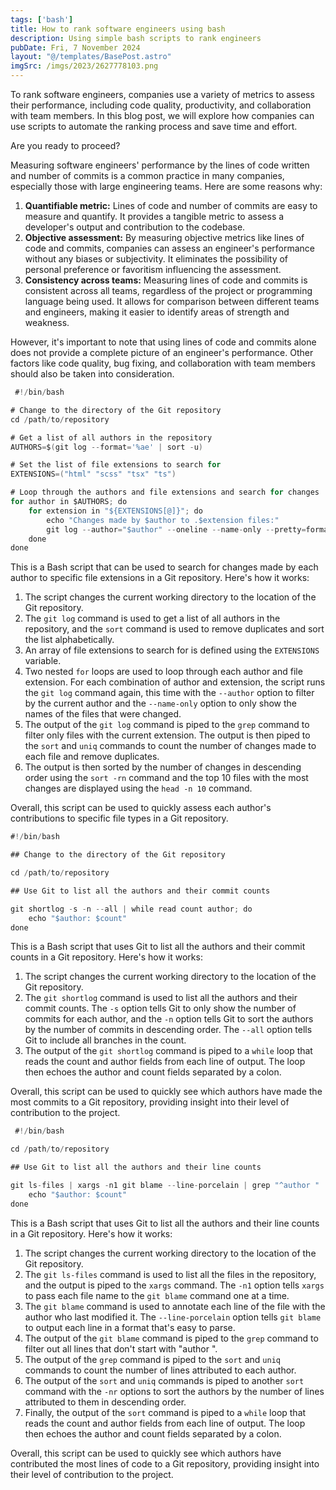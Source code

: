 ```yaml
---
tags: ['bash']
title: How to rank software engineers using bash
description: Using simple bash scripts to rank engineers
pubDate: Fri, 7 November 2024
layout: "@/templates/BasePost.astro"
imgSrc: /imgs/2023/2627778103.png
---
```

To rank software engineers, companies use a variety of metrics to assess their performance, including code quality, productivity, and collaboration with team members. In this blog post, we will explore how companies can use scripts to automate the ranking process and save time and effort.

Are you ready to proceed?


Measuring software engineers' performance by the lines of code written and number of commits is a common practice in many companies, especially those with large engineering teams. Here are some reasons why:

1. **Quantifiable metric:** Lines of code and number of commits are easy to measure and quantify. It provides a tangible metric to assess a developer's output and contribution to the codebase.
2. **Objective assessment:** By measuring objective metrics like lines of code and commits, companies can assess an engineer's performance without any biases or subjectivity. It eliminates the possibility of personal preference or favoritism influencing the assessment.
3. **Consistency across teams:** Measuring lines of code and commits is consistent across all teams, regardless of the project or programming language being used. It allows for comparison between different teams and engineers, making it easier to identify areas of strength and weakness.

However, it's important to note that using lines of code and commits alone does not provide a complete picture of an engineer's performance. Other factors like code quality, bug fixing, and collaboration with team members should also be taken into consideration.


```go 
 #!/bin/bash

# Change to the directory of the Git repository
cd /path/to/repository

# Get a list of all authors in the repository
AUTHORS=$(git log --format='%ae' | sort -u)

# Set the list of file extensions to search for
EXTENSIONS=("html" "scss" "tsx" "ts")

# Loop through the authors and file extensions and search for changes
for author in $AUTHORS; do
    for extension in "${EXTENSIONS[@]}"; do
        echo "Changes made by $author to .$extension files:"
        git log --author="$author" --oneline --name-only --pretty=format: | grep "\.$extension$" | sort | uniq -c | sort -rn | head -n 10
    done
done 
 ```

This is a Bash script that can be used to search for changes made by each author to specific file extensions in a Git repository. Here's how it works:

1. The script changes the current working directory to the location of the Git repository.
2. The `git log` command is used to get a list of all authors in the repository, and the `sort` command is used to remove duplicates and sort the list alphabetically.
3. An array of file extensions to search for is defined using the `EXTENSIONS` variable.
4. Two nested `for` loops are used to loop through each author and file extension. For each combination of author and extension, the script runs the `git log` command again, this time with the `--author` option to filter by the current author and the `--name-only` option to only show the names of the files that were changed.
5. The output of the `git log` command is piped to the `grep` command to filter only files with the current extension. The output is then piped to the `sort` and `uniq` commands to count the number of changes made to each file and remove duplicates.
6. The output is then sorted by the number of changes in descending order using the `sort -rn` command and the top 10 files with the most changes are displayed using the `head -n 10` command.

Overall, this script can be used to quickly assess each author's contributions to specific file types in a Git repository.


```go 
#!/bin/bash

## Change to the directory of the Git repository

cd /path/to/repository

## Use Git to list all the authors and their commit counts

git shortlog -s -n --all | while read count author; do
    echo "$author: $count"
done 
 ```

This is a Bash script that uses Git to list all the authors and their commit counts in a Git repository. Here's how it works:

1. The script changes the current working directory to the location of the Git repository.
2. The `git shortlog` command is used to list all the authors and their commit counts. The `-s` option tells Git to only show the number of commits for each author, and the `-n` option tells Git to sort the authors by the number of commits in descending order. The `--all` option tells Git to include all branches in the count.
3. The output of the `git shortlog` command is piped to a `while` loop that reads the count and author fields from each line of output. The loop then echoes the author and count fields separated by a colon.

Overall, this script can be used to quickly see which authors have made the most commits to a Git repository, providing insight into their level of contribution to the project.


```go 
 #!/bin/bash

cd /path/to/repository

## Use Git to list all the authors and their line counts

git ls-files | xargs -n1 git blame --line-porcelain | grep "^author " | sort | uniq -c | sort -nr | while read count author; do
    echo "$author: $count"
done 
 ```

This is a Bash script that uses Git to list all the authors and their line counts in a Git repository. Here's how it works:

1. The script changes the current working directory to the location of the Git repository.
2. The `git ls-files` command is used to list all the files in the repository, and the output is piped to the `xargs` command. The `-n1` option tells `xargs` to pass each file name to the `git blame` command one at a time.
3. The `git blame` command is used to annotate each line of the file with the author who last modified it. The `--line-porcelain` option tells `git blame` to output each line in a format that's easy to parse.
4. The output of the `git blame` command is piped to the `grep` command to filter out all lines that don't start with "author ".
5. The output of the `grep` command is piped to the `sort` and `uniq` commands to count the number of lines attributed to each author.
6. The output of the `sort` and `uniq` commands is piped to another `sort` command with the `-nr` options to sort the authors by the number of lines attributed to them in descending order.
7. Finally, the output of the `sort` command is piped to a `while` loop that reads the count and author fields from each line of output. The loop then echoes the author and count fields separated by a colon.

Overall, this script can be used to quickly see which authors have contributed the most lines of code to a Git repository, providing insight into their level of contribution to the project.

